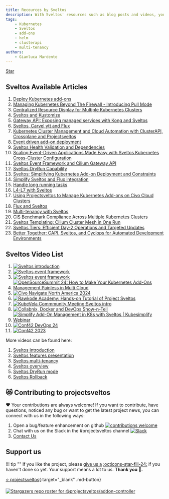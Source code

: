 ```yaml
---
title: Recources by Sveltos
description: With Sveltos' resources such as blog posts and videos, you will discover more about our application that extends the functionality of Cluster API.
tags:
    - Kubernetes
    - Sveltos
    - add-ons
    - helm
    - clusterapi
    - multi-tenancy
authors:
    - Gianluca Mardente
---
```


<a class="github-button" href="https://github.com/projectsveltos/sveltos-manager" data-icon="icon-park:star" data-show-count="true" aria-label="Star projectsveltos/sveltos-manager on GitHub">Star</a>

## Sveltos Available Articles

1. [Deploy Kubernetes add-ons](https://medium.com/@gianluca.mardente/sveltos-a-solution-to-deploy-kubernetes-add-ons-in-clusterapi-powered-clusters-b9d4b48fc819)
1. [Managing Kubernetes Beyond The Firewall - Introducing Pull Mode](https://www.everythingdevops.dev/blog/managing-kubernetes-beyond-the-firewall-with-pull-mode)
1. [Centralized Resource Display for Multiple Kubernetes Clusters](https://dev.to/gianlucam76/centralized-resource-display-for-multiple-kubernetes-clusters-4ngi)
1. [Sveltos and Kustomize](https://dev.to/gianlucam76/kubernetes-add-ons-management-introducing-kustomize-integration-with-sveltos-2cpn)
1. [Gateway API: Exposing managed services with Kong and Sveltos](https://medium.com/p/d26b87cbd5a4)
1. [Sveltos, Carvel ytt and Flux](https://medium.com/@gianluca.mardente/simplify-kubernetes-resource-management-with-sveltos-carvel-ytt-and-flux-da960298c321)
1. [Kubernetes Cluster Management and Cloud Automation with ClusterAPI, Crossplane and Projectsveltos](https://medium.com/p/a20594be51b5)
1. [Event driven add-on deployment](https://medium.com/p/43366ba9894d)
1. [Sveltos Health Validation and Dependencies](https://medium.com/@eleni.grosdouli/5-step-approach-automate-kubernetes-monitoring-with-projectsveltos-grafana-prometheus-and-loki-696fa7201e5b)
1. [Scaling Event-Driven Applications Made Easy with Sveltos Kubernetes Cross-Cluster Configuration](https://link.medium.com/GEhxO5orKyb)
1. [Sveltos Event Framework and Cilium Gateway API](https://medium.com/@eleni.grosdouli/5-step-approach-projectsveltos-event-framework-for-kubernetes-deployment-with-cilium-gateway-api-6c0c03fa26db)
1. [Sveltos DryRun Capability](https://medium.com/@eleni.grosdouli/5-step-approach-dry-run-kubernetes-resources-with-projectsveltos-161ced473446)
1. [Sveltos: Simplifying Kubernetes Add-on Deployment and Constraints](https://medium.com/p/13fdfd3d9904)
1. [Simplify Sveltos and Flux integration](https://medium.com/@eleni.grosdouli/5-step-approach-projectsveltos-integration-with-flux-5e68fb584a3c)
1. [Handle long running tasks](https://medium.com/@gianluca.mardente/how-to-handle-long-running-tasks-in-kubernetes-reconciliation-loop-3cc04bfa2681)
1. [L4-L7 with Sveltos](https://medium.com/@projectsveltos/how-to-deploy-l4-and-l7-routing-on-multiple-kubernetes-clusters-securely-and-programmatically-930ebe65fa8c)
1. [Using Projectsveltos to Manage Kubernetes Add-ons on Civo Cloud Clusters](https://medium.com/p/ec4089c503a7)
1. [Flux and Sveltos](https://medium.com/@projectsveltos/flux-and-sveltos-friends-or-enemies-7cdc8fb8f953)
1. [Multi-tenancy with Sveltos](https://medium.com/@gianluca.mardente/kubernetes-multi-tenancy-with-sveltos-8a1b3c2b82c5)
1. [CIS Benchmark Compliance Across Multiple Kubernetes Clusters](https://itnext.io/ensurincis-benchmark-compliance-across-multiple-kubernetes-clusters-dd544682e786)
1. [Sveltos Templating: Cilium Cluster Mesh in One Run](https://blog.grosdouli.dev/blog/sveltos-templating-cilium-cluster-mesh)
1. [Sveltos Tiers: Efficient Day-2 Operations and Targeted Updates](https://blog.grosdouli.dev/blog/sveltos-introduction-to-tiers)
1. [Better Together: CAPI, Sveltos, and Cyclops for Automated Development Environments](https://blog.grosdouli.dev/blog/capi-sveltos-cyclops)

## Sveltos Video List

1. [![Sveltos introduction](https://img.youtube.com/vi/bsWEo79w09c/0.jpg)](https://www.youtube.com/watch?v=bsWEo79w09c)
1. [![Sveltos event framework](https://img.youtube.com/vi/4mOWuOF0gWY/0.jpg)](https://www.youtube.com/watch?v=4mOWuOF0gWY)
1. [![Sveltos event framework](https://img.youtube.com/vi/GQM7Qn9rWVU/0.jpg)](https://www.youtube.com/watch?v=GQM7Qn9rWVU)
1. [![OpenSourceSummit 24: How to Make Your Kubernetes Add-Ons Management Painless in Multi Cloud](https://img.youtube.com/vi/IffrzanQRRc/0.jpg)](https://www.youtube.com/watch?v=IffrzanQRRc)
1. [![Civo Navigate North America 2024](https://img.youtube.com/vi/tAVu190WnKo/0.jpg)](https://www.youtube.com/watch?v=tAVu190WnKo)
1. [![Rawkode Academy: Hands-on Tutorial of Project Sveltos](https://img.youtube.com/vi/FRYYHAWr0MQ/0.jpg)](https://www.youtube.com/watch?v=FRYYHAWr0MQ)
1. [![KubeVela Commmunity Meeting:Sveltos intro](https://img.youtube.com/vi/A5Y0XTnoS7k/0.jpg)](https://www.youtube.com/watch?v=A5Y0XTnoS7k)
1. [![Collabnix, Docker and DevOps Show-n-Tell](https://img.youtube.com/vi/Kiv2SVhI8qg/0.jpg)](https://www.youtube.com/watch?v=Kiv2SVhI8qg)
1. [![Simplify Add-On Management in K8s with Sveltos | Kubesimplify Webinar](https://img.youtube.com/vi/yifrTO7gDPM/0.jpg)](https://www.youtube.com/watch?v=yifrTO7gDPM)
1. [![Conf42 DevOps 24](https://img.youtube.com/vi/n2lFfxPP6jE/0.jpg)](https://www.youtube.com/watch?v=n2lFfxPP6jE)
1. [![Conf42 2023](https://img.youtube.com/vi/Xi2HvRfaNYI/0.jpg)](https://www.youtube.com/watch?v=Xi2HvRfaNYI)

More videos can be found here:

1. [Sveltos introduction](https://youtu.be/RyWDz9CXjXs)
1. [Sveltos features presentation](https://www.youtube.com/watch?v=UfrKOPTJRCc)
1. [Sveltos multi-tenancy](https://www.youtube.com/watch?v=m_G9UZ8yduc)
1. [Sveltos overview](https://www.youtube.com/watch?v=Ai5Mr9haWKM&t=4s)
1. [Sveltos DryRun mode](https://www.youtube.com/watch?v=gfWN_QJAL6k&t=86s)
1. [Sveltos Rollback](https://www.youtube.com/watch?v=sTo6RcWP1BQ&t=16s)

<script async defer src="https://buttons.github.io/buttons.js"></script>

## 😻 Contributing to projectsveltos
❤️ Your contributions are always welcome! If you want to contribute, have questions, noticed any bug or want to get the latest project news, you can connect with us in the following ways:

1. Open a bug/feature enhancement on github [![contributions welcome](https://img.shields.io/badge/contributions-welcome-brightgreen.svg?style=flat)](https://github.com/projectsveltos/sveltos-manager/issues "Contribute to Sveltos: open issues")
1. Chat with us on the Slack in the #projectsveltos channel [![Slack](https://img.shields.io/badge/join%20slack-%23projectsveltos-brighteen)](https://join.slack.com/t/projectsveltos/shared_invite/zt-1hraownbr-W8NTs6LTimxLPB8Erj8Q6Q)
1. [Contact Us](mailto:support@projectsveltos.io)

## Support us

!!! tip ""
    If you like the project, please <a href="https://github.com/projectsveltos/sveltos-manager" title="Manage Kubernetes add-ons" target="_blank">give us a</a> <a href="https://github.com/projectsveltos/sveltos-manager" title="Manage Kubernetes add-ons" target="_blank" class="heart">:octicons-star-fill-24:</a> if you haven't done so yet. Your support means a lot to us. **Thank you :pray:.**

[:star: projectsveltos](https://github.com/projectsveltos/sveltos-manager "Manage Kubernetes add-ons"){:target="_blank" .md-button}

[![Stargazers repo roster for @projectsveltos/addon-controller](http://reporoster.com/stars/projectsveltos/addon-controller)](https://github.com/projectsveltos/addon-controller/stargazers)

